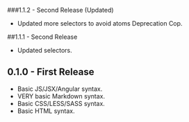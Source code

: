 ###1.1.2 - Second Release (Updated)
* Updated more selectors to avoid atoms Deprecation Cop.

##1.1.1 - Second Release
* Updated selectors.

## 0.1.0 - First Release
* Basic JS/JSX/Angular syntax.
* VERY basic Markdown syntax.
* Basic CSS/LESS/SASS syntax.
* Basic HTML syntax.
